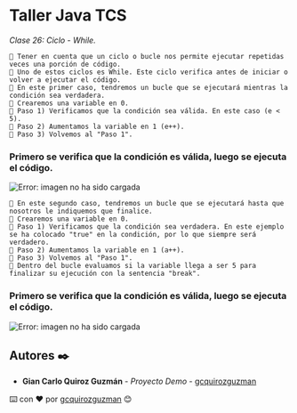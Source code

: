 # Taller Java TCS

_Clase 26: Ciclo - While._

```
📢 Tener en cuenta que un ciclo o bucle nos permite ejecutar repetidas veces una porción de código.
📢 Uno de estos ciclos es While. Este ciclo verifica antes de iniciar o volver a ejecutar el código.
📢 En este primer caso, tendremos un bucle que se ejecutará mientras la condición sea verdadera.
📢 Crearemos una variable en 0. 
📢 Paso 1) Verificamos que la condición sea válida. En este caso (e < 5).
📢 Paso 2) Aumentamos la variable en 1 (e++).
📢 Paso 3) Volvemos al "Paso 1".
```

### Primero se verifica que la condición es válida, luego se ejecuta el código.

![Error: imagen no ha sido cargada](https://github.com/gcquirozguzman/java-tcs-202001/blob/Clase-26/imagenes/pagina_26_2.png)

```
📢 En este segundo caso, tendremos un bucle que se ejecutará hasta que nosotros le indiquemos que finalice.
📢 Crearemos una variable en 0. 
📢 Paso 1) Verificamos que la condición sea verdadera. En este ejemplo se ha colocado "true" en la condición, por lo que siempre será verdadero.
📢 Paso 2) Aumentamos la variable en 1 (a++). 
📢 Paso 3) Volvemos al "Paso 1".
📢 Dentro del bucle evaluamos si la variable llega a ser 5 para finalizar su ejecución con la sentencia "break".
```

### Primero se verifica que la condición es válida, luego se ejecuta el código.

![Error: imagen no ha sido cargada](https://github.com/gcquirozguzman/java-tcs-202001/blob/Clase-26/imagenes/pagina_26_1.png)

## Autores ✒️

* **Gian Carlo Quiroz Guzmán** - *Proyecto Demo* - [gcquirozguzman](https://github.com/gcquirozguzman)



⌨️ con ❤️ por [gcquirozguzman](https://github.com/gcquirozguzman) 😊
